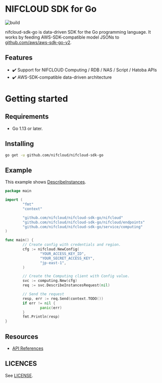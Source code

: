 # NIFCLOUD SDK for Go

![build](https://github.com/nifcloud/nifcloud-sdk-go/workflows/Build/badge.svg)

nifcloud-sdk-go is data-driven SDK for the Go programming language.
It works by feeding AWS-SDK-compatible model JSONs to [github.com/aws/aws-sdk-go-v2](https://github.com/aws/aws-sdk-go-v2).

## Features

* :heavy_check_mark: Support for NIFCLOUD Computing / RDB / NAS / Script / Hatoba APIs
* :heavy_check_mark: AWS-SDK-compatible data-driven architecture

# Getting started

## Requirements

* Go 1.13 or later.

## Installing

```sh
go get -u github.com/nifcloud/nifcloud-sdk-go
```

## Example

This example shows [DescribeInstances](https://pfs.nifcloud.com/api/rest/DescribeInstances.htm).

```go
package main

import (
        "fmt"
        "context"

        "github.com/nifcloud/nifcloud-sdk-go/nifcloud"
        "github.com/nifcloud/nifcloud-sdk-go/nifcloud/endpoints"
        "github.com/nifcloud/nifcloud-sdk-go/service/computing"
)

func main() {
        // Create config with credentials and region.
        cfg := nifcloud.NewConfig(
                "YOUR_ACCESS_KEY_ID",
                "YOUR_SECRET_ACCESS_KEY",
                "jp-east-1",
        )

        // Create the Computing client with Config value.
        svc := computing.New(cfg)
        req := svc.DescribeInstancesRequest(nil)

        // Send the request
        resp, err := req.Send(context.TODO())
        if err != nil {
                panic(err)
        }
        fmt.Println(resp)
}
```

## Resources

- [API References](https://pfs.nifcloud.com/api/)

## LICENCES

See [LICENSE](LICENSE).

